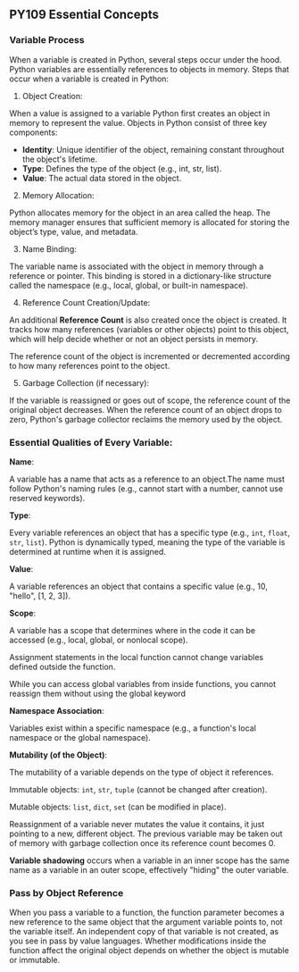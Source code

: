 ## PY109 Essential Concepts

### Variable Process

When a variable is created in Python, several steps occur under the hood. Python variables are essentially references to objects in memory. Steps that occur when a variable is created in Python:

1. Object Creation:

When a value is assigned to a variable Python first creates an object in memory to represent the value. Objects in Python consist of three key components:
* **Identity**: Unique identifier of the object, remaining constant throughout the object's lifetime. 
* **Type**: Defines the type of the object (e.g., int, str, list).
* **Value**: The actual data stored in the object.


2. Memory Allocation:

Python allocates memory for the object in an area called the heap. The memory manager ensures that sufficient memory is allocated for storing the object’s type, value, and metadata.

3. Name Binding:

The variable name is associated with the object in memory through a reference or pointer.
This binding is stored in a dictionary-like structure called the namespace (e.g., local, global, or built-in namespace).

4. Reference Count Creation/Update:

An additional **Reference Count** is also created once the object is created. It tracks how many references (variables or other objects) point to this object, which will help decide whether or not an object persists in memory. 

The reference count of the object is incremented or decremented according to how many references point to the object. 

5. Garbage Collection (if necessary):

If the variable is reassigned or goes out of scope, the reference count of the original object decreases. When the reference count of an object drops to zero, Python's garbage collector reclaims the memory used by the object.

### Essential Qualities of Every Variable:

**Name**:

A variable has a name that acts as a reference to an object.The name must follow Python's naming rules (e.g., cannot start with a number, cannot use reserved keywords).

**Type**:

Every variable references an object that has a specific type (e.g., `int`, `float`, `str`, `list`). Python is dynamically typed, meaning the type of the variable is determined at runtime when it is assigned.

**Value**:

A variable references an object that contains a specific value (e.g., 10, "hello", [1, 2, 3]).

**Scope**:

A variable has a scope that determines where in the code it can be accessed (e.g., local, global, or nonlocal scope). 

Assignment statements in the local function cannot change variables defined outside the function.

While you can access global variables from inside functions, you cannot reassign them without using the global keyword

**Namespace Association**:

Variables exist within a specific namespace (e.g., a function's local namespace or the global namespace).

**Mutability (of the Object)**:

The mutability of a variable depends on the type of object it references. 

Immutable objects: `int`, `str`, `tuple` (cannot be changed after creation).

Mutable objects: `list`, `dict`, `set` (can be modified in place).

Reassignment of a variable never mutates the value it contains, it just pointing to a new, different object. The previous variable may be taken out of memory with garbage collection once its reference count becomes 0. 

**Variable shadowing** occurs when a variable in an inner scope has the same name as a variable in an outer scope, effectively "hiding" the outer variable.

### Pass by Object Reference

When you pass a variable to a function, the function parameter becomes a new reference to the same object that the argument variable points to, not the variable itself.  An independent copy of that variable is not created, as you see in pass by value languages.  Whether modifications inside the function affect the original object depends on whether the object is mutable or immutable.

